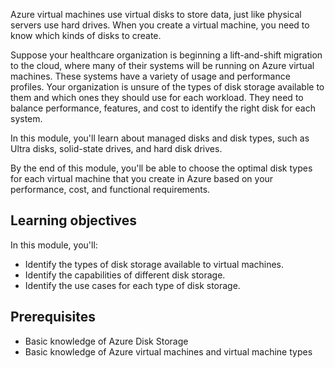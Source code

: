 Azure virtual machines use virtual disks to store data, just like physical servers use hard drives. When you create a virtual machine, you need to know which kinds of disks to create.

Suppose your healthcare organization is beginning a lift-and-shift migration to the cloud, where many of their systems will be running on Azure virtual machines. These systems have a variety of usage and performance profiles. Your organization is unsure of the types of disk storage available to them and which ones they should use for each workload. They need to balance performance, features, and cost to identify the right disk for each system.

In this module, you'll learn about managed disks and disk types, such as Ultra disks, solid-state drives, and hard disk drives.

By the end of this module, you'll be able to choose the optimal disk types for each virtual machine that you create in Azure based on your performance, cost, and functional requirements.

## Learning objectives

In this module, you'll:

- Identify the types of disk storage available to virtual machines.
- Identify the capabilities of different disk storage.
- Identify the use cases for each type of disk storage.

## Prerequisites

- Basic knowledge of Azure Disk Storage
- Basic knowledge of Azure virtual machines and virtual machine types
